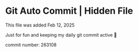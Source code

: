 # Git Auto Commit | Hidden File

This file was added Feb 12, 2025

Just for fun and keeping my daily git commit active 🤪

commit number: 263108
